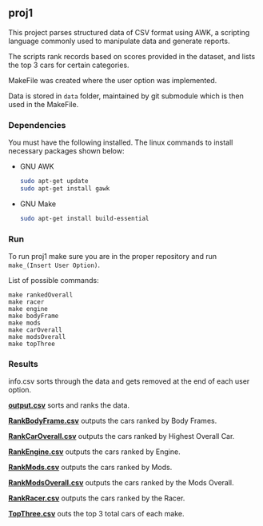 
## proj1

This project parses structured data of CSV format using AWK, a scripting language commonly used to manipulate data and generate reports.

The scripts rank records based on scores provided in the dataset, and lists the top 3 cars for certain categories.

MakeFile was created  where the user option was implemented.

Data is stored in `data` folder, maintained by git submodule which is then used in the MakeFile.


### Dependencies 

You must have the following installed. The linux commands to install necessary packages shown below:

* GNU AWK
  ```sh
  sudo apt-get update
  sudo apt-get install gawk
  ```
* GNU Make
  ```sh
  sudo apt-get install build-essential
  ```

### Run

To run proj1 make sure you are in the proper repository and run `make_(Insert User Option)`.

List of possible commands:

	make rankedOverall
	make racer
	make engine 
	make bodyFrame
	make mods
	make carOverall
	make modsOverall
	make topThree

### Results
info.csv sorts through the data and gets removed at the end of each user option.

**[output.csv](https://github.com/steven-yanh/cisc3140_lab3/blob/main/proj1/Sample_outputs/output.csv)** sorts and ranks the data.

**[RankBodyFrame.csv](https://github.com/steven-yanh/cisc3140_lab3/blob/main/proj1/Sample_outputs/RankBodyFrame.csv)** outputs the cars ranked by Body Frames.

**[RankCarOverall.csv](https://github.com/steven-yanh/cisc3140_lab3/blob/main/proj1/Sample_outputs/RankCarOverall.csv)** outputs the cars ranked by Highest Overall Car.

**[RankEngine.csv](https://github.com/steven-yanh/cisc3140_lab3/blob/main/proj1/Sample_outputs/RankEngine.csv)** outputs the cars ranked by Engine.

**[RankMods.csv](https://github.com/steven-yanh/cisc3140_lab3/blob/main/proj1/Sample_outputs/RankMods.csv)** outputs the cars ranked by Mods.

**[RankModsOverall.csv](https://github.com/steven-yanh/cisc3140_lab3/blob/main/proj1/Sample_outputs/RankModsOverall.csv)** outputs the cars ranked by the Mods Overall.

**[RankRacer.csv](https://github.com/steven-yanh/cisc3140_lab3/blob/main/proj1/Sample_outputs/RankRacer.csv)** outputs the cars ranked by the Racer.

**[TopThree.csv](https://github.com/steven-yanh/cisc3140_lab3/blob/main/proj1/Sample_outputs/TopThree.csv)** outs the top 3 total cars of each make.
